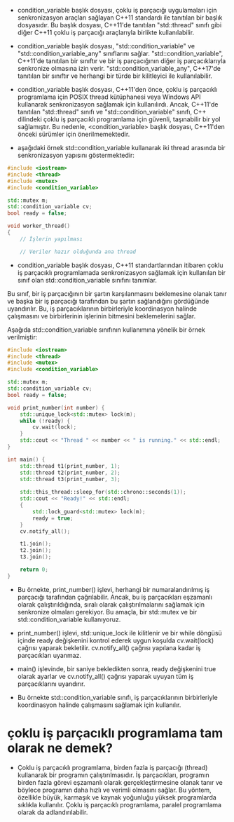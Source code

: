 - condition_variable başlık dosyası, çoklu iş parçacığı uygulamaları için senkronizasyon araçları sağlayan C++11 standardı ile tanıtılan bir başlık dosyasıdır. Bu başlık dosyası, C++11'de tanıtılan "std::thread" sınıfı gibi diğer C++11 çoklu iş parçacığı araçlarıyla birlikte kullanılabilir.

- condition_variable başlık dosyası, "std::condition_variable" ve "std::condition_variable_any" sınıflarını sağlar. "std::condition_variable", C++11'de tanıtılan bir sınıftır ve bir iş parçacığının diğer iş parçacıklarıyla senkronize olmasına izin verir. "std::condition_variable_any", C++17'de tanıtılan bir sınıftır ve herhangi bir türde bir kilitleyici ile kullanılabilir.

- condition_variable başlık dosyası, C++11'den önce, çoklu iş parçacıklı programlama için POSIX thread kütüphanesi veya Windows API kullanarak senkronizasyon sağlamak için kullanılırdı. Ancak, C++11'de tanıtılan "std::thread" sınıfı ve "std::condition_variable" sınıfı, C++ dilindeki çoklu iş parçacıklı programlama için güvenli, taşınabilir bir yol sağlamıştır. Bu nedenle, <condition_variable> başlık dosyası, C++11'den önceki sürümler için önerilmemektedir.

- aşağıdaki örnek std::condition_variable kullanarak iki thread arasında bir senkronizasyon yapısını göstermektedir:

```CPP
#include <iostream>
#include <thread>
#include <mutex>
#include <condition_variable>

std::mutex m;
std::condition_variable cv;
bool ready = false;

void worker_thread()
{
    // İşlerin yapılması

    // Veriler hazır olduğunda ana thread

```


- condition_variable başlık dosyası, C++11 standartlarından itibaren çoklu iş parçacıklı programlamada senkronizasyon sağlamak için kullanılan bir sınıf olan std::condition_variable sınıfını tanımlar.

Bu sınıf, bir iş parçacığının bir şartın karşılanmasını beklemesine olanak tanır ve başka bir iş parçacığı tarafından bu şartın sağlandığını gördüğünde uyandırılır. Bu, iş parçacıklarının birbirleriyle koordinasyon halinde çalışmasını ve birbirlerinin işlerinin bitmesini beklemelerini sağlar.

Aşağıda std::condition_variable sınıfının kullanımına yönelik bir örnek verilmiştir:

```CPP
#include <iostream>
#include <thread>
#include <mutex>
#include <condition_variable>

std::mutex m;
std::condition_variable cv;
bool ready = false;

void print_number(int number) {
    std::unique_lock<std::mutex> lock(m);
    while (!ready) {
        cv.wait(lock);
    }
    std::cout << "Thread " << number << " is running." << std::endl;
}

int main() {
    std::thread t1(print_number, 1);
    std::thread t2(print_number, 2);
    std::thread t3(print_number, 3);
    
    std::this_thread::sleep_for(std::chrono::seconds(1));
    std::cout << "Ready!" << std::endl;
    {
        std::lock_guard<std::mutex> lock(m);
        ready = true;
    }
    cv.notify_all();

    t1.join();
    t2.join();
    t3.join();

    return 0;
}

```

- Bu örnekte, print_number() işlevi, herhangi bir numaralandırılmış iş parçacığı tarafından çağrılabilir. Ancak, bu iş parçacıkları eşzamanlı olarak çalıştırıldığında, sıralı olarak çalıştırılmalarını sağlamak için senkronize olmaları gerekiyor. Bu amaçla, bir std::mutex ve bir std::condition_variable kullanıyoruz.

- print_number() işlevi, std::unique_lock ile kilitlenir ve bir while döngüsü içinde ready değişkenini kontrol ederek uygun koşulda cv.wait(lock) çağrısı yaparak bekletilir. cv.notify_all() çağrısı yapılana kadar iş parçacıkları uyanmaz.

- main() işlevinde, bir saniye bekledikten sonra, ready değişkenini true olarak ayarlar ve cv.notify_all() çağrısı yaparak uyuyan tüm iş parçacıklarını uyandırır.

- Bu örnekte std::condition_variable sınıfı, iş parçacıklarının birbirleriyle koordinasyon halinde çalışmasını sağlamak için kullanılır.

# çoklu iş parçacıklı programlama tam olarak ne demek?

- Çoklu iş parçacıklı programlama, birden fazla iş parçacığı (thread) kullanarak bir programın çalıştırılmasıdır. İş parçacıkları, programın birden fazla görevi eşzamanlı olarak gerçekleştirmesine olanak tanır ve böylece programın daha hızlı ve verimli olmasını sağlar. Bu yöntem, özellikle büyük, karmaşık ve kaynak yoğunluğu yüksek programlarda sıklıkla kullanılır. Çoklu iş parçacıklı programlama, paralel programlama olarak da adlandırılabilir.
























